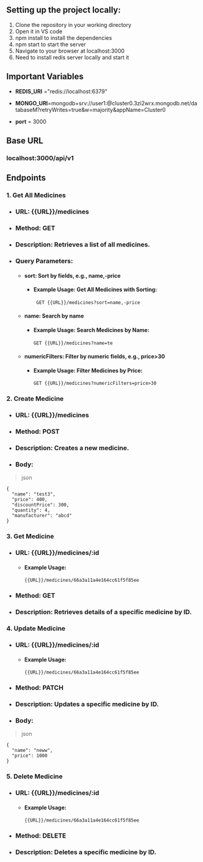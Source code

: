 ## **Setting up the project locally:**
1) Clone the repository in your working directory
2) Open it in VS code
3) npm install to install the dependencies
4) npm start to start the server 
5) Navigate to your browser at localhost:3000
6) Need to install redis server locally and start it

## Important Variables
- **REDIS_URI** ="redis://localhost:6379"

- **MONGO_URI**=mongodb+srv://user1:<password>@cluster0.3zi2wrx.mongodb.net/databaseM?retryWrites=true&w=majority&appName=Cluster0

- **port** = 3000


## Base URL

### localhost:3000/api/v1

## Endpoints

### **1. Get All Medicines**

- ###  **URL:** {{URL}}/medicines
- ### **Method:** GET
- ### **Description:** Retrieves a list of all medicines.
- ### **Query Parameters:**
  - #### **sort**: Sort by fields, e.g., name,-price
     - #### Example Usage: Get All Medicines with Sorting:
       ```
        GET {{URL}}/medicines?sort=name,-price
  - #### **name**: Search by name
    - #### Example Usage: Search Medicines by Name:
       ```
       GET {{URL}}/medicines?name=te 
  - #### **numericFilters**: Filter by numeric fields, e.g., price>30
    - #### Example Usage: Filter Medicines by Price:
       ```
       GET {{URL}}/medicines?numericFilters=price>30 
    
### **2. Create Medicine**
- ### **URL:** {{URL}}/medicines
- ### **Method:** POST
- ### **Description:** Creates a new medicine.
- ### **Body:**
>json
```
{
  "name": "test3",
  "price": 400,
  "discountPrice": 300,
  "quantity": 4,
  "manufacturer": "abcd"
}
```
### **3. Get Medicine**
- ### **URL:** {{URL}}/medicines/:id
   - #### Example Usage:
     ```
     {{URL}}/medicines/66a3a11a4e164cc61f5f85ee 
- ### **Method:** GET
- ### **Description:** Retrieves details of a specific medicine by ID.
### **4. Update Medicine**
- ### **URL:** {{URL}}/medicines/:id
  - #### Example Usage:
     ```
     {{URL}}/medicines/66a3a11a4e164cc61f5f85ee 
- ### **Method:** PATCH
- ### **Description:** Updates a specific medicine by ID.
- ### **Body:**
>json
```
{
  "name": "neww",
  "price": 1000
}
```
### **5. Delete Medicine**
- ### **URL:** {{URL}}/medicines/:id
  - #### Example Usage:
     ```
     {{URL}}/medicines/66a3a11a4e164cc61f5f85ee 
- ### **Method:** DELETE
- ### **Description:** Deletes a specific medicine by ID.








   
